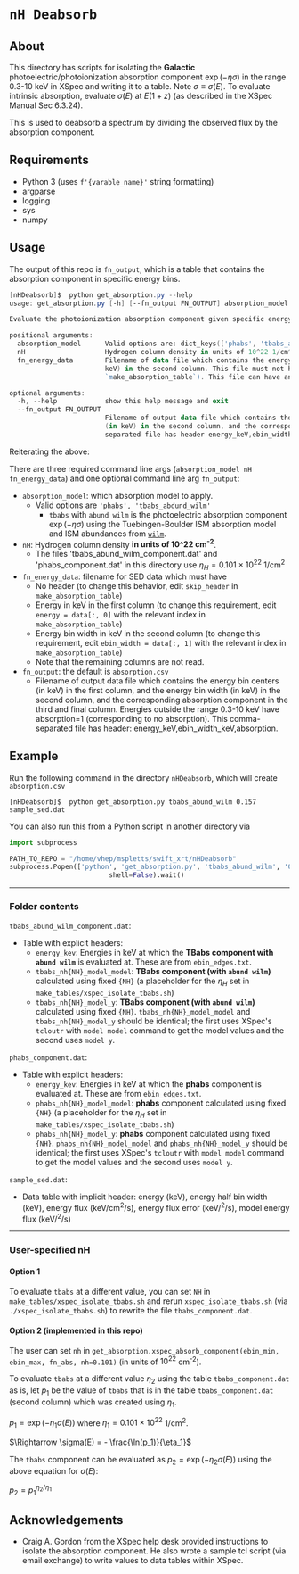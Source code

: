 # `nH Deabsorb`


## About

This directory has scripts for isolating the **Galactic** photoelectric/photoionization absorption component $\exp(-\eta\sigma)$ 
in the range 0.3-10 keV in XSpec and writing it to a table. 
Note $\sigma \equiv \sigma(E)$.
To evaluate intrinsic absorption, evaluate $\sigma(E)$ at $E(1+z)$ (as described in the XSpec Manual Sec 6.3.24). 

This is used to deabsorb a spectrum by dividing the observed flux by the absorption component.

## Requirements

* Python 3 (uses `f'{varable_name}'` string formatting)
* argparse
* logging
* sys
* numpy

## Usage

The output of this repo is `fn_output`, which is a table that contains the absorption component in specific energy bins.

```powershell
[nHDeabsorb]$  python get_absorption.py --help
usage: get_absorption.py [-h] [--fn_output FN_OUTPUT] absorption_model nH fn_energy_data

Evaluate the photoionization absorption component given specific energy bins (in keV)

positional arguments:
  absorption_model      Valid options are: dict_keys(['phabs', 'tbabs_abund_wilm']).
  nH                    Hydrogen column density in units of 10^22 1/cm^2.
  fn_energy_data        Filename of data file which contains the energy bin centers (in keV) in the first column and the energy bin width (in
                        keV) in the second column. This file must not have a header (to change this behavior see the docstring for
                        `make_absorption_table`). This file can have any number of columns, as only the first two are read.

optional arguments:
  -h, --help            show this help message and exit
  --fn_output FN_OUTPUT
                        Filename of output data file which contains the energy bin centers (in keV) in the first column, and the energy bin width
                        (in keV) in the second column, and the corresponding absorption component in the third and final column. This comma-
                        separated file has header energy_keV,ebin_width_keV,absorption
```

Reiterating the above:

There are three required command line args (`absorption_model nH fn_energy_data`) 
and one optional command line arg `fn_output`:
* `absorption_model`: which absorption model to apply.
  * Valid options are `'phabs', 'tbabs_abdund_wilm'`
    * `tbabs` with `abund wilm` is the photoelectric absorption component $\exp(-\eta\sigma)$ using the Tuebingen-Boulder ISM absorption model and ISM abundances from [`wilm`](https://ui.adsabs.harvard.edu/abs/2000ApJ...542..914W/abstract).
* `nH`: Hydrogen column density **in units of 10^22 cm<sup>-2</sup>**.
  * The files 'tbabs_abund_wilm_component.dat' and 'phabs_component.dat' in this directory use $\eta_H = 0.101 \times 10^{22}$ 1/cm<sup>2</sup>
* `fn_energy_data`: filename for SED data which must have
  * No header (to change this behavior, edit `skip_header` in `make_absorption_table`)
  * Energy in keV in the first column (to change this requirement, edit `energy = data[:, 0]` with the relevant index in `make_absorption_table`)
  * Energy bin width in keV in the second column (to change this requirement, edit `ebin_width = data[:, 1]` with the relevant index in `make_absorption_table`)
  * Note that the remaining columns are not read.
* `fn_output`: the default is `absorption.csv`
  * Filename of output data file which contains the energy bin centers (in keV) in the first
                        column, and the energy bin width (in keV) in the second column, and the corresponding
                        absorption component in the third and final column. Energies outside the range 0.3-10 keV have absorption=1 (corresponding to no absorption). 
                        This comma-separated file has header: energy_keV,ebin_width_keV,absorption.
## Example

Run the following command in the directory `nHDeabsorb`, which will create `absorption.csv`

```shell
[nHDeabsorb]$  python get_absorption.py tbabs_abund_wilm 0.157 sample_sed.dat
```


You can also run this from a Python script in another directory via
```python
import subprocess

PATH_TO_REPO = "/home/vhep/mspletts/swift_xrt/nHDeabsorb"
subprocess.Popen(['python', 'get_absorption.py', 'tbabs_abund_wilm', '0.157', 'sample_sed.dat'], cwd=PATH_TO_REPO,
                         shell=False).wait()
```

---

### Folder contents

`tbabs_abund_wilm_component.dat`:
* Table with explicit headers: 
  * `energy_kev`: Energies in keV at which the **TBabs component with `abund wilm`** is evaluated at. These are from `ebin_edges.txt`.
  * `tbabs_nh{NH}_model_model`: **TBabs component (with `abund wilm`)** calculated using fixed `{NH}` (a placeholder for the $\eta_H$ set in `make_tables/xspec_isolate_tbabs.sh`)
  * `tbabs_nh{NH}_model_y`: **TBabs component (with `abund wilm`)** calculated using fixed `{NH}`. `tbabs_nh{NH}_model_model` and `tbabs_nh{NH}_model_y` should be identical; the first uses XSpec's `tcloutr` with `model model` command to get the model values and the second uses `model y`. 

`phabs_component.dat`:
* Table with explicit headers: 
  * `energy_kev`: Energies in keV at which the **phabs** component is evaluated at. These are from `ebin_edges.txt`.
  * `phabs_nh{NH}_model_model`: **phabs** component calculated using fixed `{NH}` (a placeholder for the $\eta_H$ set in `make_tables/xspec_isolate_tbabs.sh`)
  * `phabs_nh{NH}_model_y`: **phabs** component calculated using fixed `{NH}`. `phabs_nh{NH}_model_model` and `phabs_nh{NH}_model_y` should be identical; the first uses XSpec's `tcloutr` with `model model` command to get the model values and the second uses `model y`. 

`sample_sed.dat`:
* Data table with implicit header: energy (keV), energy half bin width (keV), energy flux (keV/cm<sup>2</sup>/s), energy flux error (keV/<sup>2</sup>/s), model energy flux (keV/<sup>2</sup>/s)

---

### User-specified nH

#### Option 1 
To evaluate `tbabs` at a different value, you can set `NH` in `make_tables/xspec_isolate_tbabs.sh` and rerun `xspec_isolate_tbabs.sh` (via `./xspec_isolate_tbabs.sh`) to rewrite the file `tbabs_component.dat`.

#### Option 2 (implemented in this repo)
The user can set `nh` in `get_absorption.xspec_absorb_component(ebin_min, ebin_max, fn_abs, nh=0.101)`
(in units of $10^{22}$ cm<sup>-2</sup>).

To evaluate `tbabs` at a different value $\eta_2$ using the table `tbabs_component.dat` as is, 
let $p_1$ be the value of `tbabs` that is in the table `tbabs_component.dat` (second column) 
which was created using $\eta_1$.

$p_1 = \exp( -\eta_1 \sigma(E) )$ where $\eta_1 = 0.101 \times 10^{22}$ 1/cm<sup>2</sup>.

$\Rightarrow \sigma(E) = - \frac{\ln(p_1)}{\eta_1}$

The `tbabs` component can be evaluated as $p_2 = \exp( -\eta_2 \sigma(E) )$ using the above equation for $\sigma(E)$:

$p_2 = p_1^{\eta_2/\eta_1}$

## Acknowledgements

* Craig A. Gordon from the XSpec help desk provided instructions to isolate the absorption component. He also wrote a sample tcl script (via email exchange) to write values to data tables within XSpec.

